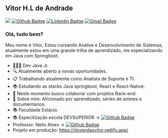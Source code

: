 ## Vitor H.L de Andrade
[<img src = "https://img.shields.io/badge/WhatsApp-25D366?style=for-the-badge&logo=whatsapp&logoColor=white">](https://api.whatsapp.com/send?phone=5581996394805&text=Ol%C3%A1,%20acessei%20seu%20WhatsLink)
[![Github Badge](https://img.shields.io/badge/-Github-000?style=flat-square&logo=Github&logoColor=white&link=https://github.com/vitorhla)](https://github.com/vitorhla)
[![Linkedin Badge](https://img.shields.io/badge/-LinkedIn-blue?style=flat-square&logo=Linkedin&logoColor=white&link=https://www.linkedin.com/in/vitor-andrade-9b6610162/)](https://www.linkedin.com/in/vitor-andrade-9b6610162/)
[![Gmail Badge](https://img.shields.io/badge/-Gmail-c14438?style=flat-square&logo=Gmail&logoColor=white&link=mailto:vitorhenriquealt@gmail.com)](mailto:vitorhenriquealt@gmail.com)

### Olá, tudo bem?
Meu nome é Vitor, Estou cursando Analise e Desenvolvimento de Sistemas, atualmente estou em uma grande trilha de aprendizado, me especializando em Java com Springboot.
- 👨🏻‍💻 Dev Java Jr.
- 🔍 Atualmente aberto a novas oportunidades.
- 📋 Trabalhando atualmente como Analista de Suporte e TI.
- 📚 Estudando as stacks Java springboot, React e React-Native.
- 📡 Neste momento busco colaborar com projetos Back-end.
- 💬 Sobre mim: Aficionado por aprendizado, séries de animes e documentarios.
- 📚 Faculdade Estácio.
- 📚 Especilização escola DEVSUPERIOR  -> [![Github Badge](https://img.shields.io/badge/-Github-000?style=flat-square&logo=Github&logoColor=white&link=https://github.com/devsuperior)](https://github.com/devsuperior)
-  Professor: Nelio Alves -> [![Github Badge](https://img.shields.io/badge/-Github-000?style=flat-square&logo=Github&logoColor=white&link=https://github.com/acenelio)](https://github.com/acenelio)
-  Projeto em produção: https://dsvendasvitor.netlify.app/



